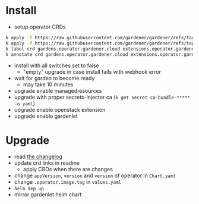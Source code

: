 # Install

- setup operator CRDs
```sh
k apply -f https://raw.githubusercontent.com/gardener/gardener/refs/tags/v1.113.3/charts/gardener/operator/templates/crd-extensions.yaml
k apply -f https://raw.githubusercontent.com/gardener/gardener/refs/tags/v1.113.3/charts/gardener/operator/templates/crd-gardens.yaml
k label crd gardens.operator.gardener.cloud extensions.operator.gardener.cloud app.kubernetes.io/managed-by=Helm
k annotate crd gardens.operator.gardener.cloud extensions.operator.gardener.cloud meta.helm.sh/release-name=cc-gardener meta.helm.sh/release-namespace=garden
```
- install with all switches set to false
    - "empty" upgrade in case install fails with webhook error
- wait for garden to become ready
    - may take 10 minutes
- upgrade enable managedresources
- upgrade with proper secrets-injector ca (`k get secret ca-bundle-***** -o yaml`)
- upgrade enable openstack extension
- upgrade enable gardenlet

# Upgrade
- read [the changelog](https://github.com/gardener/gardener/releases)
- update crd links in readme
    - apply CRDs when there are changes
- change `appVersion`, `version` and `version` of operator in `Chart.yaml`
- change `.operator.image.tag` in `values.yaml`
- `helm dep up`
- mirror gardenlet helm chart
